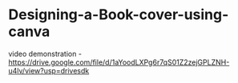 # Designing-a-Book-cover-using-canva
video demonstration -https://drive.google.com/file/d/1aYoodLXPg6r7qS01Z2zejGPLZNH-u4lv/view?usp=drivesdk
